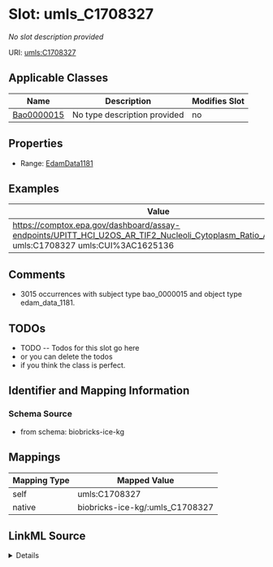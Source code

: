 

# Slot: umls_C1708327


_No slot description provided_





URI: [umls:C1708327](https://identifiers.org/umls:C1708327)



<!-- no inheritance hierarchy -->





## Applicable Classes

| Name | Description | Modifies Slot |
| --- | --- | --- |
| [Bao0000015](../classes/Bao0000015.md) | No type description provided |  no  |







## Properties

* Range: [EdamData1181](../classes/EdamData1181.md)






## Examples

| Value |
| --- |
| https://comptox.epa.gov/dashboard/assay-endpoints/UPITT_HCI_U2OS_AR_TIF2_Nucleoli_Cytoplasm_Ratio_Antagonist umls:C1708327 umls:CUI%3AC1625136 |

## Comments

* 3015 occurrences with subject type bao_0000015 and object type edam_data_1181.

## TODOs

* TODO -- Todos for this slot go here
* or you can delete the todos
* if you think the class is perfect.

## Identifier and Mapping Information







### Schema Source


* from schema: biobricks-ice-kg




## Mappings

| Mapping Type | Mapped Value |
| ---  | ---  |
| self | umls:C1708327 |
| native | biobricks-ice-kg/:umls_C1708327 |




## LinkML Source

<details>
```yaml
name: umls_C1708327
description: No slot description provided
todos:
- TODO -- Todos for this slot go here
- or you can delete the todos
- if you think the class is perfect.
comments:
- 3015 occurrences with subject type bao_0000015 and object type edam_data_1181.
examples:
- value: https://comptox.epa.gov/dashboard/assay-endpoints/UPITT_HCI_U2OS_AR_TIF2_Nucleoli_Cytoplasm_Ratio_Antagonist
    umls:C1708327 umls:CUI%3AC1625136
from_schema: biobricks-ice-kg
rank: 1000
slot_uri: umls:C1708327
alias: umls_C1708327
domain_of:
- bao_0000015
range: edam_data_1181

```
</details>